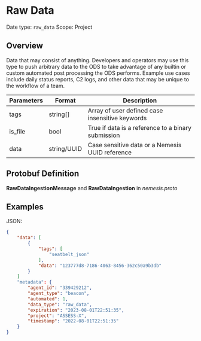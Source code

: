 # Raw Data
Date type: `raw_data`
Scope: Project

## Overview
Data that may consist of anything. Developers and operators may use this type to push arbitrary data to the ODS to take advantage of any builtin or custom automated post processing the ODS performs. Example use cases include daily status reports, C2 logs, and other data that may be unique to the workflow of a team.

| Parameters | Format      | Description                                        |
|------------|-------------|----------------------------------------------------|
| tags       | string[]    | Array of user defined case insensitive keywords    |
| is_file    | bool        | True if data is a reference to a binary submission |
| data       | string/UUID | Case sensitive data or a Nemesis UUID reference    |

## Protobuf Definition

**RawDataIngestionMessage** and **RawDataIngestion** in *nemesis.proto*

## Examples

JSON:
```json
{
	"data": [
		{
			"tags": [
				"seatbelt_json"
			],
			"data": "123777d8-7186-4063-8456-362c50a9b3db"
		}
	]
    "metadata": {
        "agent_id": "339429212",
        "agent_type": "beacon",
        "automated": 1,
        "data_type": "raw_data",
        "expiration": "2023-08-01T22:51:35",
        "project": "ASSESS-X",
        "timestamp": "2022-08-01T22:51:35"
    }
}
```